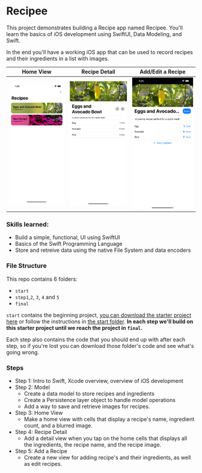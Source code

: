 # Recipee

 This project demonstrates building a Recipe app named Recipee. You'll learn the basics of iOS development using SwiftUI, Data Modeling, and Swift.

In the end you'll have a working iOS app that can be used to record recipes and their ingredients in a list with images.

| Home View                         | Recipe Detail                       | Add/Edit a Recipe                 |
| --------------------------------- | ----------------------------------- | --------------------------------- |
| ![detail](./Screenshots/home.png) | ![detail](./Screenshots/detail.png) | ![detail](./Screenshots/edit.png) |



### Skills learned:

- Build a simple, functional, UI using SwiftUI
- Basics of the Swift Programming Language
- Store and retreive data using the native File System and data encoders

### File Structure

This repo contains 6 folders:

- `start`
- `step1`,`2`, `3`, `4` and `5`
- `final`

`start` contains the beginning project, [you can download the starter project here](https://github.com/ADC-UMN/Recipee/raw/main/start/Recipee-start.zip) or follow the instructions in [the start folder](https://github.com/ADC-UMN/Recipee/start). **In each step we'll build on this starter project until we reach the project in `final`.**

Each step also contains the code that you should end up with after each step, so if you're lost you can download those folder's code and see what's going wrong.

### Steps

- Step 1: Intro to Swift, Xcode overview, overview of iOS development
- Step 2: Model
  - Create a data model to store recipes and ingredients
  - Create a Persistence layer object to handle model operations
  - Add a way to save and retrieve images for recipes.
- Step 3: Home View
  - Make a home view with cells that display a recipe's name, ingredient count, and a blurred image.
- Step 4: Recipe Detail
  - Add a detail view when you tap on the home cells that displays all the ingredients, the recipe name, and the recipe image.
- Step 5: Add a Recipe
  - Create a new view for adding recipe's and their ingredients, as well as edit recipes.